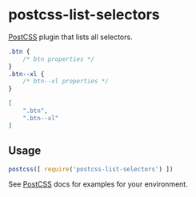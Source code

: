 # postcss-list-selectors

[PostCSS] plugin that lists all selectors.

[PostCSS]: https://github.com/postcss/postcss
[ci-img]:  https://travis-ci.org/cssberries/postcss-list-selectors.svg
[ci]:      https://travis-ci.org/cssberries/postcss-list-selectors

```css
.btn {
    /* btn properties */
}
.btn--xl {
    /* btn--xl properties */
}
```

```json
[
    ".btn",
    ".btn--xl"
]
```

## Usage

```js
postcss([ require('postcss-list-selectors') ])
```

See [PostCSS] docs for examples for your environment.
